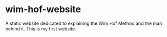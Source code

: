 # wim-hof-website
A static website dedicated to explaining the Wim Hof Method and the man behind it. This is my first website.
